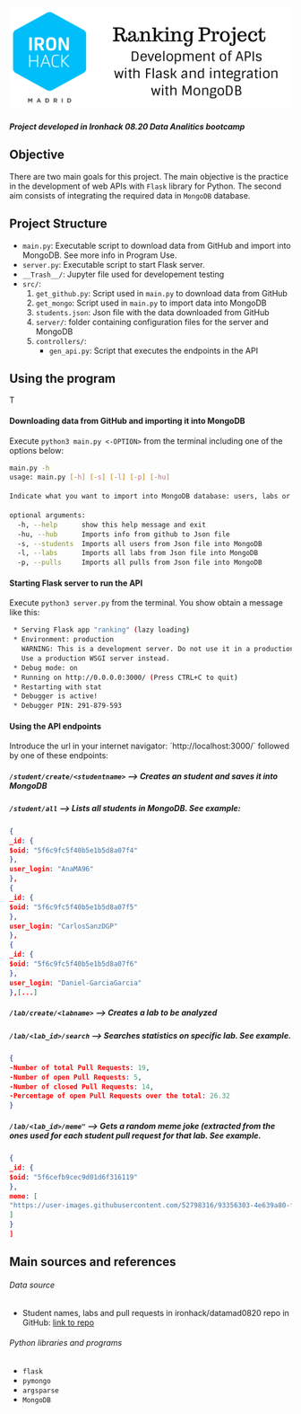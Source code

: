 ![ranking](src/images/ranking.png)

##### Project developed in Ironhack 08.20 Data Analitics bootcamp
## Objective
There are two main goals for this project. The main objective is the practice in the development of web APIs with ```Flask``` library for Python. The second aim consists of integrating the required data in ```MongoDB``` database. 

## Project Structure

- `main.py`: Executable script to download data from GitHub and import into MongoDB. See more info in Program Use.
- `server.py`: Executable script to start Flask server.
-  `__Trash__/`: Jupyter file used for developement testing 
- `src/`:
	1. `get_github.py`: Script used in `main.py` to download data from GitHub
	2. `get_mongo`: Script used in `main.py` to import data into MongoDB
	3. `students.json`: Json file with the data downloaded from GitHub
	4. `server/`: folder containing configuration files for the server and MongoDB
	5. `controllers/`: 
		- `gen_api.py`: Script that executes the endpoints in the API
	 
## Using the program
T



#### Downloading data from GitHub and importing it into MongoDB
 Execute `python3 main.py <-OPTION>` from the terminal including one of the options below:

```bash
main.py -h
usage: main.py [-h] [-s] [-l] [-p] [-hu]

Indicate what you want to import into MongoDB database: users, labs or pulls

optional arguments:
  -h, --help      show this help message and exit
  -hu, --hub      Imports info from github to Json file
  -s, --students  Imports all users from Json file into MongoDB
  -l, --labs      Imports all labs from Json file into MongoDB
  -p, --pulls     Imports all pulls from Json file into MongoDB
```
#### Starting Flask server to run the API
 Execute `python3 server.py` from the terminal. You show obtain a message like this:
```bash
 * Serving Flask app "ranking" (lazy loading)
 * Environment: production
   WARNING: This is a development server. Do not use it in a production deployment.
   Use a production WSGI server instead.
 * Debug mode: on
 * Running on http://0.0.0.0:3000/ (Press CTRL+C to quit)
 * Restarting with stat
 * Debugger is active!
 * Debugger PIN: 291-879-593
```
#### Using the API endpoints

Introduce the url in your internet navigator: ´http://localhost:3000/` followed by one of these endpoints:

##### `/student/create/<studentname>` --> Creates an student and saves it into MongoDB
##### `/student/all` --> Lists all students in MongoDB. See example:
```json
{
_id: {
$oid: "5f6c9fc5f40b5e1b5d8a07f4"
},
user_login: "AnaMA96"
},
{
_id: {
$oid: "5f6c9fc5f40b5e1b5d8a07f5"
},
user_login: "CarlosSanzDGP"
},
{
_id: {
$oid: "5f6c9fc5f40b5e1b5d8a07f6"
},
user_login: "Daniel-GarciaGarcia"
},[...]
```

##### `/lab/create/<labname>` --> Creates a lab to be analyzed
##### `/lab/<lab_id>/search` --> Searches statistics on specific lab. See example.
```json
{
-Number of total Pull Requests: 19,
-Number of open Pull Requests: 5,
-Number of closed Pull Requests: 14,
-Percentage of open Pull Requests over the total: 26.32
}
```


##### `/lab/<lab_id>/meme"` --> Gets a random meme joke (extracted from the ones used for each student pull request for that lab. See example.
```json
{
_id: {
$oid: "5f6cefb9cec9d01d6f316119"
},
meme: [
"https://user-images.githubusercontent.com/52798316/93356303-4e639a80-f83f-11ea-8d61-65fe94209815.png"
]
}
]
```

## Main sources and references
###### Data source
 - Student names, labs and pull requests in ironhack/datamad0820 repo in GitHub: [link to repo](https://github.com/ironhack-datalabs/datamad0820)
###### Python libraries and programs
- `flask`
- `pymongo`
- `argsparse`
- `MongoDB`
